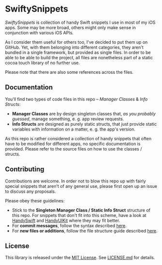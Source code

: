 # SwiftySnippets

*SwiftySnippets* is collection of handy Swift snippets I use in most of my iOS apps. Some may be more broad, others might only make sense in conjunction with various iOS APIs.

As I consider them useful for others too, I've decided to put them up on GitHub. Yet, with them belonging into different categories, they aren't bundled in a single framework, but provided as single files. In order to be able to be able to build the project, all files are nonetheless part of a static cocoa touch library of no further use.

Please note that there are also some references across the files.

## Documentation

You'll find two types of code files in this repo – *Manager Classes* & *Info Structs*:
- **Manager Classes** are by design singleton classes that, *as you probably guessed*, manage something, e. g. app review requests.
- **Info Structs** are designed as purely static structs, that just provide static variables with information on a matter, e. g. the app's version.

As this repo is rather considered a collection of handy snippets that often have to be modified for different apps, no specific documentation is provided. Please refer to the source files on how to use the classes / structs.

## Contributing

Contributions are welcome. In order not to blow this repo up with fairly special snippets that aren't of any general use, please first open up an issue to discuss any proposals.

Please obey these guidelines:
- Stick to the **Singleton Manager Class / Static Info Struct** structure of this repo. For snippets that don't fit into this scheme, have a look at [HandySwift](https://github.com/Flinesoft/HandySwift) and [HandyUIKit](https://github.com/Flinesoft/HandyUIKit) where they may fit better.
- For **commit messages**, follow the syntax described [here](http://chris.beams.io/posts/git-commit/).
- For **new files or additions**, follow the file structure guide described [here](http://bestpractices.jamitlabs.com/t/file-structure-use-of-mark/84).

## License
This library is released under the [MIT License](http://opensource.org/licenses/MIT). See [LICENSE.md](https://github.com/fredpi/SwiftySnippets/blob/stable/LICENSE.md) for details.
